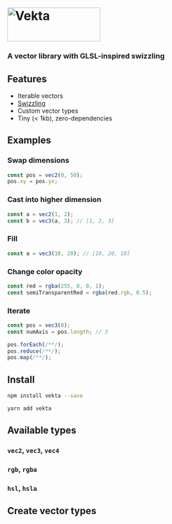 # <img src="https://user-images.githubusercontent.com/7850794/38776168-b90a8f0c-408a-11e8-96cb-3d76800f118d.png" height="77" width="212" alt="Vekta" /></a>

### A vector library with GLSL-inspired swizzling

## Features

* Iterable vectors
* [Swizzling](#link-to-swizzling)
* Custom vector types
* Tiny (< 1kb), zero-dependencies

## Examples

### Swap dimensions

```javascript
const pos = vec2(0, 50);
pos.xy = pos.yx;
```

### Cast into higher dimension

```javascript
const a = vec2(1, 2);
const b = vec3(a, 3); // [1, 2, 3]
```

### Fill

```javascript
const a = vec3(10, 20); // [10, 20, 10]
```

### Change color opacity

```javascript
const red = rgba(255, 0, 0, 1);
const semiTransparentRed = rgba(red.rgb, 0.5);
```

### Iterate

```javascript
const pos = vec3(0);
const numAxis = pos.length; // 3

pos.forEach(/**/);
pos.reduce(/**/);
pos.map(/**/);
```

## Install

```bash
npm install vekta --save
```

```bash
yarn add vekta
```

## Available types

### `vec2`, `vec3`, `vec4`

### `rgb`, `rgba`

### `hsl`, `hsla`

## Create vector types
